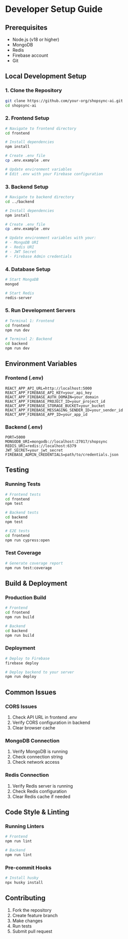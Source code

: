 # Developer Setup Guide

## Prerequisites
- Node.js (v18 or higher)
- MongoDB
- Redis
- Firebase account
- Git

## Local Development Setup

### 1. Clone the Repository
```bash
git clone https://github.com/your-org/shopsync-ai.git
cd shopsync-ai
```

### 2. Frontend Setup
```bash
# Navigate to frontend directory
cd frontend

# Install dependencies
npm install

# Create .env file
cp .env.example .env

# Update environment variables
# Edit .env with your Firebase configuration
```

### 3. Backend Setup
```bash
# Navigate to backend directory
cd ../backend

# Install dependencies
npm install

# Create .env file
cp .env.example .env

# Update environment variables with your:
# - MongoDB URI
# - Redis URI
# - JWT Secret
# - Firebase Admin credentials
```

### 4. Database Setup
```bash
# Start MongoDB
mongod

# Start Redis
redis-server
```

### 5. Run Development Servers
```bash
# Terminal 1: Frontend
cd frontend
npm run dev

# Terminal 2: Backend
cd backend
npm run dev
```

## Environment Variables

### Frontend (.env)
```env
REACT_APP_API_URL=http://localhost:5000
REACT_APP_FIREBASE_API_KEY=your_api_key
REACT_APP_FIREBASE_AUTH_DOMAIN=your_domain
REACT_APP_FIREBASE_PROJECT_ID=your_project_id
REACT_APP_FIREBASE_STORAGE_BUCKET=your_bucket
REACT_APP_FIREBASE_MESSAGING_SENDER_ID=your_sender_id
REACT_APP_FIREBASE_APP_ID=your_app_id
```

### Backend (.env)
```env
PORT=5000
MONGODB_URI=mongodb://localhost:27017/shopsync
REDIS_URI=redis://localhost:6379
JWT_SECRET=your_jwt_secret
FIREBASE_ADMIN_CREDENTIALS=path/to/credentials.json
```

## Testing

### Running Tests
```bash
# Frontend tests
cd frontend
npm test

# Backend tests
cd backend
npm test

# E2E tests
cd frontend
npm run cypress:open
```

### Test Coverage
```bash
# Generate coverage report
npm run test:coverage
```

## Build & Deployment

### Production Build
```bash
# Frontend
cd frontend
npm run build

# Backend
cd backend
npm run build
```

### Deployment
```bash
# Deploy to Firebase
firebase deploy

# Deploy backend to your server
npm run deploy
```

## Common Issues

### CORS Issues
1. Check API URL in frontend .env
2. Verify CORS configuration in backend
3. Clear browser cache

### MongoDB Connection
1. Verify MongoDB is running
2. Check connection string
3. Check network access

### Redis Connection
1. Verify Redis server is running
2. Check Redis configuration
3. Clear Redis cache if needed

## Code Style & Linting

### Running Linters
```bash
# Frontend
npm run lint

# Backend
npm run lint
```

### Pre-commit Hooks
```bash
# Install husky
npx husky install
```

## Contributing
1. Fork the repository
2. Create feature branch
3. Make changes
4. Run tests
5. Submit pull request
